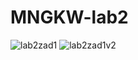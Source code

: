 # MNGKW-lab2

![lab2zad1](https://user-images.githubusercontent.com/106933482/200637712-adca80ff-2c91-41cd-8d53-6b5f09a8cb2f.PNG)
![lab2zad1v2](https://user-images.githubusercontent.com/106933482/200637713-c6b134e3-2a8a-4585-8110-7036beff800c.PNG)
